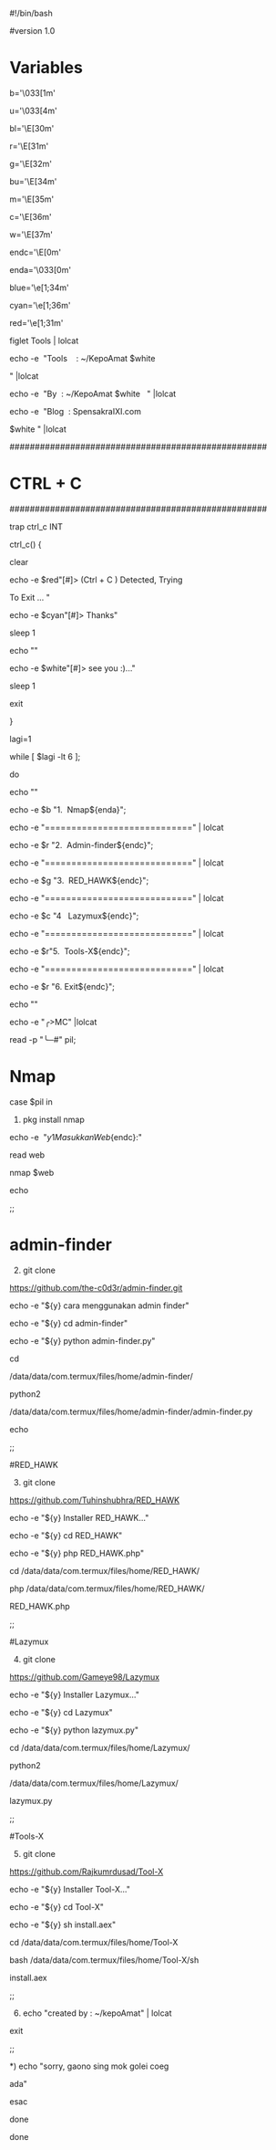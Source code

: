 #!/bin/bash

#version 1.0


# Variables

b='\033[1m'

u='\033[4m'

bl='\E[30m'

r='\E[31m'

g='\E[32m'

bu='\E[34m'

m='\E[35m'

c='\E[36m'

w='\E[37m'

endc='\E[0m'

enda='\033[0m'

blue='\e[1;34m'

cyan='\e[1;36m'

red='\e[1;31m'


figlet Tools | lolcat


echo -e  "Tools    : ~/KepoAmat $white         

" |lolcat

echo -e  "By  : ~/KepoAmat $white   " |lolcat

echo -e  "Blog  : SpensakraIXI.com 

$white " |lolcat

###################################################

# CTRL + C

###################################################

trap ctrl_c INT

ctrl_c() {

clear

echo -e $red"[#]> (Ctrl + C ) Detected, Trying 

To Exit ... "

echo -e $cyan"[#]> Thanks"

sleep 1

echo ""

echo -e $white"[#]> see you :)..."

sleep 1

exit

}

lagi=1

while [ $lagi -lt 6 ];

do

echo ""

echo -e $b "1.  Nmap${enda}";

echo -e "============================" | lolcat

echo -e $r "2.  Admin-finder${endc}";

echo -e "============================" | lolcat

echo -e $g "3.  RED_HAWK${endc}";

echo -e "============================" | lolcat

echo -e $c "4   Lazymux${endc}";

echo -e "============================" | lolcat

echo -e $r"5.  Tools-X${endc}";

echo -e "============================" | lolcat

echo -e $r "6. Exit${endc}";

echo ""

echo -e "╭>MC" |lolcat

read -p "╰─#" pil;


# Nmap


case $pil in

1) pkg install nmap

echo -e  "${y} {1} Masukkan Web${endc}:"

read web

nmap $web

echo


;;


# admin-finder


2) git clone  

https://github.com/the-c0d3r/admin-finder.git

echo -e "${y} cara menggunakan admin finder"

echo -e "${y} cd admin-finder"

echo -e "${y} python admin-finder.py"

cd 

/data/data/com.termux/files/home/admin-finder/

python2 

/data/data/com.termux/files/home/admin-finder/admin-finder.py

echo


;;


#RED_HAWK


3) git clone 

https://github.com/Tuhinshubhra/RED_HAWK

echo -e "${y} Installer RED_HAWK..."

echo -e "${y} cd RED_HAWK"

echo -e "${y} php RED_HAWK.php"

cd /data/data/com.termux/files/home/RED_HAWK/

php /data/data/com.termux/files/home/RED_HAWK/ 

RED_HAWK.php


;;


#Lazymux


4) git clone 

https://github.com/Gameye98/Lazymux

echo -e "${y} Installer Lazymux..."

echo -e "${y} cd Lazymux"

echo -e "${y} python lazymux.py"

cd /data/data/com.termux/files/home/Lazymux/

python2 

/data/data/com.termux/files/home/Lazymux/ 

lazymux.py


;;


#Tools-X


5) git clone 

https://github.com/Rajkumrdusad/Tool-X

echo -e "${y} Installer Tool-X..."

echo -e "${y} cd Tool-X"

echo -e "${y} sh install.aex"

cd /data/data/com.termux/files/home/Tool-X

bash /data/data/com.termux/files/home/Tool-X/sh 

install.aex


;;



6) echo "created by : ~/kepoAmat" | lolcat

exit

;;


*) echo "sorry, gaono sing mok golei coeg

ada"

esac

done

done
